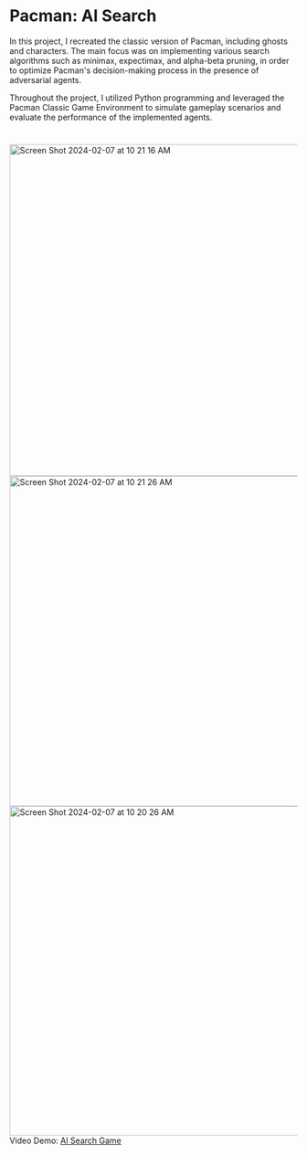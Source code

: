 # Pacman: AI Search

In this project, I recreated the classic version of Pacman, including ghosts and characters. The main focus was on implementing various search algorithms such as minimax, expectimax, and alpha-beta pruning, in order to optimize Pacman's decision-making process in the presence of adversarial agents.

Throughout the project, I utilized Python programming and leveraged the Pacman Classic Game Environment to simulate gameplay scenarios and evaluate the performance of the implemented agents.
#
<div>
<img width="581" alt="Screen Shot 2024-02-07 at 10 21 16 AM" src="https://github.com/ariam05/AI-search/assets/124225316/18e7ebae-7bdc-4f80-85c6-8eadcf2c863a">
<img width="578" alt="Screen Shot 2024-02-07 at 10 21 26 AM" src="https://github.com/ariam05/AI-search/assets/124225316/faa4192d-28cf-4ffe-8330-8d47c8cb53bb">

<img width="577" alt="Screen Shot 2024-02-07 at 10 20 26 AM" src="https://github.com/ariam05/AI-search/assets/124225316/9a0129a4-4e6c-45f3-838d-5966fcf0caf0">
</div>
<div>
Video Demo:
<a href="https://github.com/ariam05/AI-search/assets/124225316/0fd0142c-6575-4bc1-824e-9c8c379732da">AI Search Game</a>
</div>
